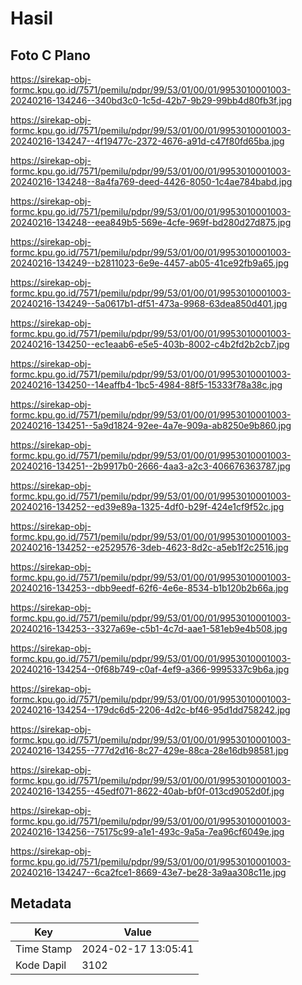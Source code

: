 # Hasil

## Foto C Plano

https://sirekap-obj-formc.kpu.go.id/7571/pemilu/pdpr/99/53/01/00/01/9953010001003-20240216-134246--340bd3c0-1c5d-42b7-9b29-99bb4d80fb3f.jpg

https://sirekap-obj-formc.kpu.go.id/7571/pemilu/pdpr/99/53/01/00/01/9953010001003-20240216-134247--4f19477c-2372-4676-a91d-c47f80fd65ba.jpg

https://sirekap-obj-formc.kpu.go.id/7571/pemilu/pdpr/99/53/01/00/01/9953010001003-20240216-134248--8a4fa769-deed-4426-8050-1c4ae784babd.jpg

https://sirekap-obj-formc.kpu.go.id/7571/pemilu/pdpr/99/53/01/00/01/9953010001003-20240216-134248--eea849b5-569e-4cfe-969f-bd280d27d875.jpg

https://sirekap-obj-formc.kpu.go.id/7571/pemilu/pdpr/99/53/01/00/01/9953010001003-20240216-134249--b2811023-6e9e-4457-ab05-41ce92fb9a65.jpg

https://sirekap-obj-formc.kpu.go.id/7571/pemilu/pdpr/99/53/01/00/01/9953010001003-20240216-134249--5a0617b1-df51-473a-9968-63dea850d401.jpg

https://sirekap-obj-formc.kpu.go.id/7571/pemilu/pdpr/99/53/01/00/01/9953010001003-20240216-134250--ec1eaab6-e5e5-403b-8002-c4b2fd2b2cb7.jpg

https://sirekap-obj-formc.kpu.go.id/7571/pemilu/pdpr/99/53/01/00/01/9953010001003-20240216-134250--14eaffb4-1bc5-4984-88f5-15333f78a38c.jpg

https://sirekap-obj-formc.kpu.go.id/7571/pemilu/pdpr/99/53/01/00/01/9953010001003-20240216-134251--5a9d1824-92ee-4a7e-909a-ab8250e9b860.jpg

https://sirekap-obj-formc.kpu.go.id/7571/pemilu/pdpr/99/53/01/00/01/9953010001003-20240216-134251--2b9917b0-2666-4aa3-a2c3-406676363787.jpg

https://sirekap-obj-formc.kpu.go.id/7571/pemilu/pdpr/99/53/01/00/01/9953010001003-20240216-134252--ed39e89a-1325-4df0-b29f-424e1cf9f52c.jpg

https://sirekap-obj-formc.kpu.go.id/7571/pemilu/pdpr/99/53/01/00/01/9953010001003-20240216-134252--e2529576-3deb-4623-8d2c-a5eb1f2c2516.jpg

https://sirekap-obj-formc.kpu.go.id/7571/pemilu/pdpr/99/53/01/00/01/9953010001003-20240216-134253--dbb9eedf-62f6-4e6e-8534-b1b120b2b66a.jpg

https://sirekap-obj-formc.kpu.go.id/7571/pemilu/pdpr/99/53/01/00/01/9953010001003-20240216-134253--3327a69e-c5b1-4c7d-aae1-581eb9e4b508.jpg

https://sirekap-obj-formc.kpu.go.id/7571/pemilu/pdpr/99/53/01/00/01/9953010001003-20240216-134254--0f68b749-c0af-4ef9-a366-9995337c9b6a.jpg

https://sirekap-obj-formc.kpu.go.id/7571/pemilu/pdpr/99/53/01/00/01/9953010001003-20240216-134254--179dc6d5-2206-4d2c-bf46-95d1dd758242.jpg

https://sirekap-obj-formc.kpu.go.id/7571/pemilu/pdpr/99/53/01/00/01/9953010001003-20240216-134255--777d2d16-8c27-429e-88ca-28e16db98581.jpg

https://sirekap-obj-formc.kpu.go.id/7571/pemilu/pdpr/99/53/01/00/01/9953010001003-20240216-134255--45edf071-8622-40ab-bf0f-013cd9052d0f.jpg

https://sirekap-obj-formc.kpu.go.id/7571/pemilu/pdpr/99/53/01/00/01/9953010001003-20240216-134256--75175c99-a1e1-493c-9a5a-7ea96cf6049e.jpg

https://sirekap-obj-formc.kpu.go.id/7571/pemilu/pdpr/99/53/01/00/01/9953010001003-20240216-134247--6ca2fce1-8669-43e7-be28-3a9aa308c11e.jpg


## Metadata

| Key        | Value               |
| ---------- | ------------------- |
| Time Stamp | 2024-02-17 13:05:41 |
| Kode Dapil | 3102                |



